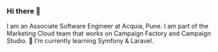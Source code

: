 ### Hi there 👋
I am an Associate Software Engineer at Acquia, Pune. I am part of the Marketing Cloud team that works on Campaign Factory and Campaign Studio.
🌱 I’m currently learning Symfony & Laravel.
<!--
**arpit-thool-acquia/arpit-thool-acquia** is a ✨ _special_ ✨ repository because its `README.md` (this file) appears on your GitHub profile.

Here are some ideas to get you started:

- 🔭 I’m currently working on ...
- 🌱 I’m currently learning ...
- 👯 I’m looking to collaborate on ...
- 🤔 I’m looking for help with ...
- 💬 Ask me about ...
- 📫 How to reach me: ...
- 😄 Pronouns: ...
- ⚡ Fun fact: ...
-->

